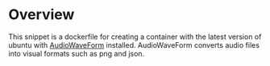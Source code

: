 # Overview #

This snippet is a dockerfile for creating a container with the latest version of ubuntu with [AudioWaveForm](https://github.com/bbc/audiowaveform#usage) installed.
AudioWaveForm converts audio files into visual formats such as png and json.
